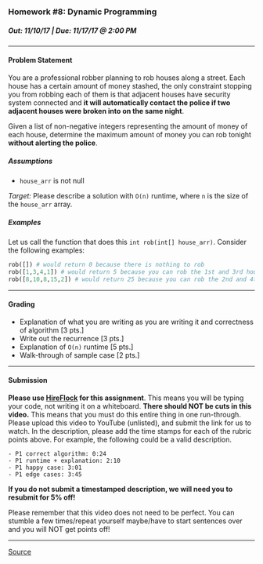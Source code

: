 ### Homework #8: Dynamic Programming
##### Out: 11/10/17 | Due: 11/17/17 @ 2:00 PM
___
#### Problem Statement
You are a professional robber planning to rob houses along a street. Each house has a certain amount of money stashed, the only constraint stopping you from robbing each of them is that adjacent houses have security system connected and **it will automatically contact the police if two adjacent houses were broken into on the same night**.

Given a list of non-negative integers representing the amount of money of each house, determine the maximum amount of money you can rob tonight **without alerting the police**.

##### Assumptions
- `house_arr` is not null

*Target:* Please describe a solution with `O(n)` runtime, where `n` is the size of the `house_arr` array.

##### Examples

Let us call the function that does this `int rob(int[] house_arr)`. Consider the following examples:

```python
rob([]) # would return 0 because there is nothing to rob
rob([1,3,4,1]) # would return 5 because you can rob the 1st and 3rd houses
rob([8,10,8,15,2]) # would return 25 because you can rob the 2nd and 4th houses
```

____

#### Grading

- Explanation of what you are writing as you are writing it and correctness of algorithm [3 pts.]
- Write out the recurrence [3 pts.]
- Explanation of `O(n)` runtime [5 pts.]
- Walk-through of sample case [2 pts.]

___

#### Submission

**Please use [HireFlock](https://www.hireflock.com/) for this assignment**. This means you will be typing your code, not writing it on a whiteboard. **There should NOT be cuts in this video.** This means that you must do this entire thing in one run-through. Please upload this video to YouTube (unlisted), and submit the link for us to watch. In the description, please add the time stamps for each of the rubric points above. For example, the following could be a valid description.

```text
- P1 correct algorithm: 0:24
- P1 runtime + explanation: 2:10
- P1 happy case: 3:01
- P1 edge cases: 3:45
```

**If you do not submit a timestamped description, we will need you to resubmit for 5% off!**

Please remember that this video does not need to be perfect. You can stumble a few times/repeat yourself maybe/have to start sentences over and you will NOT get points off!

___

[Source](https://leetcode.com/problems/house-robber/description/)

